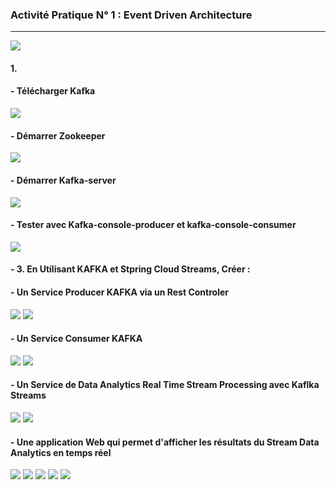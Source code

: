<h3>Activité Pratique N° 1 : Event Driven Architecture</h3>
<hr/>
<img src="./IMG/imgActivite.png" />
<h4>1.</h4>
<h4>- Télécharger Kafka</h4>
<img src="./IMG/img01.png" />
<h4>- Démarrer Zookeeper</h4>
<img src="./IMG/img02.png" />
<h4>- Démarrer Kafka-server</h4>
<img src="./IMG/img03.png" />
<h4>- Tester avec Kafka-console-producer et kafka-console-consumer</h4>
<img src="./IMG/img04.png" />


<h4>
- 3. En Utilisant KAFKA et Stpring Cloud Streams, Créer :
</h4>

<h4>- Un Service Producer KAFKA via un Rest Controler</h4>
<img src="./IMG/img05.png" />
<img src="./IMG/img06.png" />
<h4>- Un Service Consumer KAFKA</h4>
<img src="./IMG/img07.png" />
<img src="./IMG/img08.png" />
<h4>- Un Service de Data Analytics Real Time Stream Processing avec Kaflka Streams</h4>
<img src="./IMG/img010.png" />
<img src="./IMG/img011.png" />
<h4>- Une application Web qui permet d'afficher les résultats du Stream Data Analytics en temps réel</h4>
<img src="./IMG/img012.png" />
<img src="./IMG/img013.png" />
<img src="./IMG/img014.png" />
<img src="./IMG/img015.png" />
<img src="./IMG/img016.png" />





